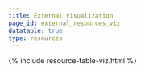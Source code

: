 ```yaml
---
title: External Visualization
page_id: external_resources_viz
datatable: true
type: resources
---
```


{% include resource-table-viz.html %}
